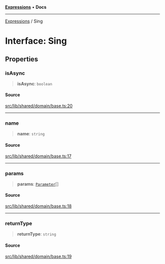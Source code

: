 [**Expressions**](../README.md) • **Docs**

***

[Expressions](../README.md) / Sing

# Interface: Sing

## Properties

### isAsync

> **isAsync**: `boolean`

#### Source

[src/lib/shared/domain/base.ts:20](https://github.com/data7expressions/3xpr/blob/7acee0c2886cdd6f6b6d4a83a1fd843738c9d027/src/lib/shared/domain/base.ts#L20)

***

### name

> **name**: `string`

#### Source

[src/lib/shared/domain/base.ts:17](https://github.com/data7expressions/3xpr/blob/7acee0c2886cdd6f6b6d4a83a1fd843738c9d027/src/lib/shared/domain/base.ts#L17)

***

### params

> **params**: [`Parameter`](Parameter.md)[]

#### Source

[src/lib/shared/domain/base.ts:18](https://github.com/data7expressions/3xpr/blob/7acee0c2886cdd6f6b6d4a83a1fd843738c9d027/src/lib/shared/domain/base.ts#L18)

***

### returnType

> **returnType**: `string`

#### Source

[src/lib/shared/domain/base.ts:19](https://github.com/data7expressions/3xpr/blob/7acee0c2886cdd6f6b6d4a83a1fd843738c9d027/src/lib/shared/domain/base.ts#L19)
